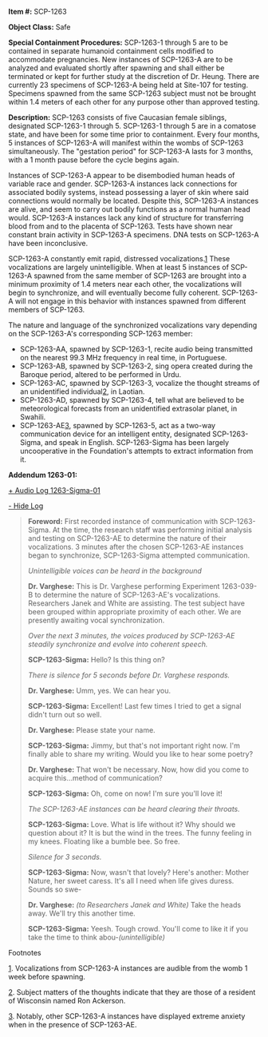 **Item #:** SCP-1263

**Object Class:** Safe

**Special Containment Procedures:** SCP-1263-1 through 5 are to be contained in separate humanoid containment cells modified to accommodate pregnancies. New instances of SCP-1263-A are to be analyzed and evaluated shortly after spawning and shall either be terminated or kept for further study at the discretion of Dr. Heung. There are currently 23 specimens of SCP-1263-A being held at Site-107 for testing. Specimens spawned from the same SCP-1263 subject must not be brought within 1.4 meters of each other for any purpose other than approved testing.

**Description:** SCP-1263 consists of five Caucasian female siblings, designated SCP-1263-1 through 5. SCP-1263-1 through 5 are in a comatose state, and have been for some time prior to containment. Every four months, 5 instances of SCP-1263-A will manifest within the wombs of SCP-1263 simultaneously. The "gestation period" for SCP-1263-A lasts for 3 months, with a 1 month pause before the cycle begins again.

Instances of SCP-1263-A appear to be disembodied human heads of variable race and gender. SCP-1263-A instances lack connections for associated bodily systems, instead possessing a layer of skin where said connections would normally be located. Despite this, SCP-1263-A instances are alive, and seem to carry out bodily functions as a normal human head would. SCP-1263-A instances lack any kind of structure for transferring blood from and to the placenta of SCP-1263. Tests have shown near constant brain activity in SCP-1263-A specimens. DNA tests on SCP-1263-A have been inconclusive.

SCP-1263-A constantly emit rapid, distressed vocalizations.[1](javascript:;) These vocalizations are largely unintelligible. When at least 5 instances of SCP-1263-A spawned from the same member of SCP-1263 are brought into a minimum proximity of 1.4 meters near each other, the vocalizations will begin to synchronize, and will eventually become fully coherent. SCP-1263-A will not engage in this behavior with instances spawned from different members of SCP-1263.

The nature and language of the synchronized vocalizations vary depending on the SCP-1263-A's corresponding SCP-1263 member:

*   SCP-1263-AA, spawned by SCP-1263-1, recite audio being transmitted on the nearest 99.3 MHz frequency in real time, in Portuguese.
*   SCP-1263-AB, spawned by SCP-1263-2, sing opera created during the Baroque period, altered to be performed in Urdu.
*   SCP-1263-AC, spawned by SCP-1263-3, vocalize the thought streams of an unidentified individual[2](javascript:;), in Laotian.
*   SCP-1263-AD, spawned by SCP-1263-4, tell what are believed to be meteorological forecasts from an unidentified extrasolar planet, in Swahili.
*   SCP-1263-AE[3](javascript:;), spawned by SCP-1263-5, act as a two-way communication device for an intelligent entity, designated SCP-1263-Sigma, and speak in English. SCP-1263-Sigma has been largely uncooperative in the Foundation's attempts to extract information from it.

**Addendum 1263-01:**

[+ Audio Log 1263-Sigma-01](javascript:;)

[\- Hide Log](javascript:;)

> **Foreword:** First recorded instance of communication with SCP-1263-Sigma. At the time, the research staff was performing initial analysis and testing on SCP-1263-AE to determine the nature of their vocalizations. 3 minutes after the chosen SCP-1263-AE instances began to synchronize, SCP-1263-Sigma attempted communication.  
>   
> **<Begin Log>**  
>   
> _Unintelligible voices can be heard in the background_
> 
> **Dr. Varghese:** This is Dr. Varghese performing Experiment 1263-039-B to determine the nature of SCP-1263-AE's vocalizations. Researchers Janek and White are assisting. The test subject have been grouped within appropriate proximity of each other. We are presently awaiting vocal synchronization.  
>   
> _Over the next 3 minutes, the voices produced by SCP-1263-AE steadily synchronize and evolve into coherent speech._  
>   
> **SCP-1263-Sigma:** Hello? Is this thing on?
> 
> _There is silence for 5 seconds before Dr. Varghese responds._
> 
> **Dr. Varghese:** Umm, yes. We can hear you.
> 
> **SCP-1263-Sigma:** Excellent! Last few times I tried to get a signal didn't turn out so well.
> 
> **Dr. Varghese:** Please state your name.
> 
> **SCP-1263-Sigma:** Jimmy, but that's not important right now. I'm finally able to share my writing. Would you like to hear some poetry?
> 
> **Dr. Varghese:** That won't be necessary. Now, how did you come to acquire this…method of communication?
> 
> **SCP-1263-Sigma:** Oh, come on now! I'm sure you'll love it!
> 
> _The SCP-1263-AE instances can be heard clearing their throats._
> 
> **SCP-1263-Sigma:** Love. What is life without it? Why should we question about it? It is but the wind in the trees. The funny feeling in my knees. Floating like a bumble bee. So free.
> 
> _Silence for 3 seconds._
> 
> **SCP-1263-Sigma:** Now, wasn't that lovely? Here's another: Mother Nature, her sweet caress. It's all I need when life gives duress. Sounds so swe-
> 
> **Dr. Varghese:** _(to Researchers Janek and White)_ Take the heads away. We'll try this another time.
> 
> **SCP-1263-Sigma:** Yeesh. Tough crowd. You'll come to like it if you take the time to think abou-_(unintelligible)_
> 
> **<End Log>**

Footnotes

[1](javascript:;). Vocalizations from SCP-1263-A instances are audible from the womb 1 week before spawning.

[2](javascript:;). Subject matters of the thoughts indicate that they are those of a resident of Wisconsin named Ron Ackerson.

[3](javascript:;). Notably, other SCP-1263-A instances have displayed extreme anxiety when in the presence of SCP-1263-AE.